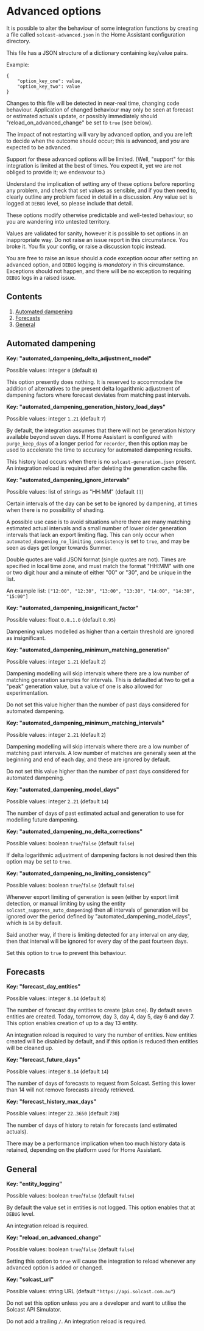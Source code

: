 # Advanced options

It is possible to alter the behaviour of some integration functions by creating a file called `solcast-advanced.json` in the Home Assistant configuration directory.

This file has a JSON structure of a dictionary containing key/value pairs.

Example:

```
{
    "option_key_one": value,
    "option_key_two": value
}
```

Changes to this file will be detected in near-real time, changing code behaviour. Application of changed behaviour may only be seen at forecast or estimated actuals update, or possibly immediately should "reload_on_advanced_change" be set to `true` (see below).

The impact of not restarting will vary by advanced option, and you are left to decide when the outcome should occur; this is advanced, and _you_ are expected to be advanced.

Support for these advanced options will be limited. (Well, "support" for this integration is limited at the best of times. You expect it, yet we are not obliged to provide it; we endeavour to.)

Understand the implication of setting any of these options before reporting any problem, and check that set values as sensible, and if you then need to, clearly outline any problem faced in detail in a discussion. Any value set is logged at `DEBUG` level, so please include that detail.

These options modify otherwise predictable and well-tested behaviour, so you are wandering into untested territory.

Values are validated for sanity, however it is possible to set options in an inappropriate way. Do not raise an issue report in this circumstance. You broke it. You fix your config, or raise a discussion topic instead.

You are free to raise an issue should a code exception occur after setting an advanced option, and `DEBUG` logging is _mandatory_ in this circumstance. Exceptions should not happen, and there will be no exception to requiring `DEBUG` logs in a raised issue.

## Contents

1. [Automated dampening](#automated-dampening)
1. [Forecasts](#forecasts)
1. [General](#general)

## Automated dampening

**Key: "automated_dampening_delta_adjustment_model"**

Possible values: integer `0` (default `0`)

This option presently does nothing. It is reserved to accommodate the addition of alternatives to the present delta logarithmic adjustment of dampening factors where forecast deviates from matching past intervals.

**Key: "automated_dampening_generation_history_load_days"**

Possible values: integer `1`..`21` (default `7`)

By default, the integration assumes that there will not be generation history available beyond seven days. If Home Assistant is configured with `purge_keep_days` of a longer period for `recorder`, then this option may be used to accelerate the time to accuracy for automated dampening results.

This history load occurs when there is no `solcast-generation.json` present. An integration reload is required after deleting the generation cache file.

**Key: "automated_dampening_ignore_intervals"**

Possible values: list of strings as "HH:MM" (default `[]`)

Certain intervals of the day can be set to be ignored by dampening, at times when there is no possibility of shading.

A possible use case is to avoid situations where there are many matching estimated actual intervals and a small number of lower older generation intervals that lack an export limiting flag. This can only occur when `automated_dampening_no_limiting_consistency` is set to `true`, and may be seen as days get longer towards Summer.

Double quotes are valid JSON format (single quotes are not). Times are specified in local time zone, and must match the format "HH:MM" with one or two digit hour and a minute of either "00" or "30", and be unique in the list.

An example list: `["12:00", "12:30", "13:00", "13:30", "14:00", "14:30", "15:00"]`

**Key: "automated_dampening_insignificant_factor"**

Possible values: float `0.0`..`1.0` (default `0.95`)

Dampening values modelled as higher than a certain threshold are ignored as insignificant.

**Key: "automated_dampening_minimum_matching_generation"**

Possible values: integer `1`..`21` (default `2`)

Dampening modelling will skip intervals where there are a low number of matching generation samples for intervals. This is defaulted at two to get a "peak" generation value, but a value of one is also allowed for experimentation.

Do not set this value higher than the number of past days considered for automated dampening.

**Key: "automated_dampening_minimum_matching_intervals"**

Possible values: integer `2`..`21` (default `2`)

Dampening modelling will skip intervals where there are a low number of matching past intervals. A low number of matches are generally seen at the beginning and end of each day, and these are ignored by default.

Do not set this value higher than the number of past days considered for automated dampening.

**Key: "automated_dampening_model_days"**

Possible values: integer `2`..`21` (default `14`)

The number of days of past estimated actual and generation to use for modelling future dampening.

**Key: "automated_dampening_no_delta_corrections"**

Possible values: boolean `true`/`false` (default `false`)

If delta logarithmic adjustment of dampening factors is not desired then this option may be set to `true`.

**Key: "automated_dampening_no_limiting_consistency"**

Possible values: boolean `true`/`false` (default `false`)

Whenever export limiting of generation is seen (either by export limit detection, or manual limiting by using the entity `solcast_suppress_auto_dampening`) then all intervals of generation will be ignored over the period defined by "automated_dampening_model_days", which is `14` by default.

Said another way, if there is limiting detected for any interval on any day, then that interval will be ignored for every day of the past fourteen days.

Set this option to `true` to prevent this behaviour.

## Forecasts

**Key: "forecast_day_entities"**

Possible values: integer `8`..`14` (default `8`)

The number of forecast day entities to create (plus one). By default seven entities are created. Today, tomorrow, day 3, day 4, day 5, day 6 and day 7. This option enables creation of up to a day 13 entity.

An integration reload is required to vary the number of entities. New entities created will be disabled by default, and if this option is reduced then entities will be cleaned up.

**Key: "forecast_future_days"**

Possible values: integer `8`..`14` (default `14`)

The number of days of forecasts to request from Solcast. Setting this lower than 14 will not remove forecasts already retrieved.

**Key: "forecast_history_max_days"**

Possible values: integer `22`..`3650` (default `730`)

The number of days of history to retain for forecasts (and estimated actuals).

There may be a performance implication when too much history data is retained, depending on the platform used for Home Assistant.

## General

**Key: "entity_logging"**

Possible values: boolean `true`/`false` (default `false`)

By default the value set in entities is not logged. This option enables that at `DEBUG` level.

An integration reload is required.

**Key: "reload_on_advanced_change"**

Possible values: boolean `true`/`false` (default `false`)

Setting this option to `true` will cause the integration to reload whenever any advanced option is added or changed.

**Key: "solcast_url"**

Possible values: string URL (default `"https://api.solcast.com.au"`)

Do not set this option unless you are a developer and want to utilise the Solcast API Simulator.

Do not add a trailing `/`. An integration reload is required.

